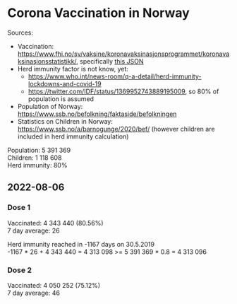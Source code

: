 # Corona Vaccination in Norway

Sources:

- Vaccination: <https://www.fhi.no/sv/vaksine/koronavaksinasjonsprogrammet/koronavaksinasjonsstatistikk/>, specifically [this JSON](https://www.fhi.no/api/chartdata/api/99119)
- Herd immunity factor is not know, yet:
  - <https://www.who.int/news-room/q-a-detail/herd-immunity-lockdowns-and-covid-19>
  - <https://twitter.com/IDF/status/1369952743889195009>, so 80% of population is assumed
- Population of Norway: <https://www.ssb.no/befolkning/faktaside/befolkningen>
- Statistics on Children in Norway: https://www.ssb.no/a/barnogunge/2020/bef/ (however children are included in herd immunity calculation)

Population: 5 391 369  
Children: 1 118 608  
Herd immunity: 80%  

## 2022-08-06

### Dose 1

Vaccinated: 4 343 440 (80.56%)  
7 day average: 26

Herd immunity reached in -1167 days on 30.5.2019  
-1167 * 26 + 4 343 440 = 4 313 098 >= 5 391 369 * 0.8 = 4 313 096

### Dose 2

Vaccinated: 4 050 252 (75.12%)  
7 day average: 46

